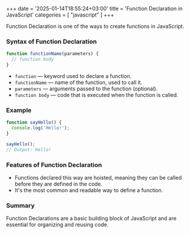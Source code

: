 +++
date = '2025-01-14T18:55:24+03:00'
title = 'Function Declaration in JavaScript'
categories = [ "javascript" ]
+++

Function Declaration is one of the ways to create functions in JavaScript.

### Syntax of Function Declaration

```js
function functionName(parameters) {
  // function body
}
```

- `function` — keyword used to declare a function.
- `functionName` — name of the function, used to call it.
- `parameters` — arguments passed to the function (optional).
- `function body` — code that is executed when the function is called.

### Example

```js
function sayHello() {
  console.log('Hello!');
}

sayHello(); 
// Output: Hello!
```

### Features of Function Declaration

- Functions declared this way are hoisted, meaning they can be called before they are defined in the code.
- It's the most common and readable way to define a function.

### Summary

Function Declarations are a basic building block of JavaScript and are essential for organizing and reusing code.
